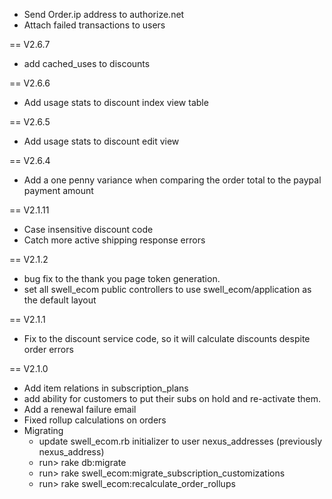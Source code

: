 
* Send Order.ip address to authorize.net
* Attach failed transactions to users

== V2.6.7
* add cached_uses to discounts

== V2.6.6
* Add usage stats to discount index view table

== V2.6.5
* Add usage stats to discount edit view

== V2.6.4
* Add a one penny variance when comparing the order total to the paypal payment amount

== V2.1.11
* Case insensitive discount code
* Catch more active shipping response errors

== V2.1.2
* bug fix to the thank you page token generation.
* set all swell_ecom public controllers to use swell_ecom/application as the default layout

== V2.1.1
* Fix to the discount service code, so it will calculate discounts despite order errors

== V2.1.0
* Add item relations in subscription_plans
* add ability for customers to put their subs on hold and re-activate them.
* Add a renewal failure email
* Fixed rollup calculations on orders
* Migrating
  * update swell_ecom.rb initializer to user nexus_addresses (previously nexus_address)
  * run> rake db:migrate
  * run> rake swell_ecom:migrate_subscription_customizations
  * run> rake swell_ecom:recalculate_order_rollups
